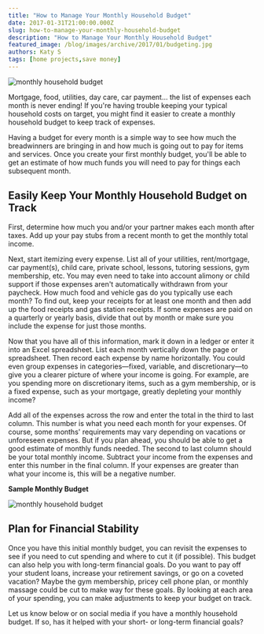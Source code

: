 ```yaml
---
title: "How to Manage Your Monthly Household Budget"
date: 2017-01-31T21:00:00.000Z
slug: how-to-manage-your-monthly-household-budget
description: "How to Manage Your Monthly Household Budget"
featured_image: /blog/images/archive/2017/01/budgeting.jpg
authors: Katy S
tags: [home projects,save money]
---
```


![monthly household budget](/blog/images/budgeting.jpg "budgeting")

Mortgage, food, utilities, day care, car payment… the list of expenses each month is never ending! If you're having trouble keeping your typical household costs on target, you might find it easier to create a monthly household budget to keep track of expenses.

Having a budget for every month is a simple way to see how much the breadwinners are bringing in and how much is going out to pay for items and services. Once you create your first monthly budget, you'll be able to get an estimate of how much funds you will need to pay for things each subsequent month.

## Easily Keep Your Monthly Household Budget on Track

First, determine how much you and/or your partner makes each month after taxes. Add up your pay stubs from a recent month to get the monthly total income.

Next, start itemizing every expense. List all of your utilities, rent/mortgage, car payment(s), child care, private school, lessons, tutoring sessions, gym membership, etc. You may even need to take into account alimony or child support if those expenses aren't automatically withdrawn from your paycheck. How much food and vehicle gas do you typically use each month? To find out, keep your receipts for at least one month and then add up the food receipts and gas station receipts. If some expenses are paid on a quarterly or yearly basis, divide that out by month or make sure you include the expense for just those months.

Now that you have all of this information, mark it down in a ledger or enter it into an Excel spreadsheet. List each month vertically down the page or spreadsheet. Then record each expense by name horizontally. You could even group expenses in categories—fixed, variable, and discretionary—to give you a clearer picture of where your income is going. For example, are you spending more on discretionary items, such as a gym membership, or is a fixed expense, such as your mortgage, greatly depleting your monthly income?

Add all of the expenses across the row and enter the total in the third to last column. This number is what you need each month for your expenses. Of course, some months' requirements may vary depending on vacations or unforeseen expenses. But if you plan ahead, you should be able to get a good estimate of monthly funds needed. The second to last column should be your total monthly income. Subtract your income from the expenses and enter this number in the final column. If your expenses are greater than what your income is, this will be a negative number. 

**Sample Monthly Budget**

![monthly household budget](/blog/images/spreadsheetsample.jpg "sample spreadsheet")

## Plan for Financial Stability

Once you have this initial monthly budget, you can revisit the expenses to see if you need to cut spending and where to cut it (if possible). This budget can also help you with long-term financial goals. Do you want to pay off your student loans, increase your retirement savings, or go on a coveted vacation? Maybe the gym membership, pricey cell phone plan, or monthly massage could be cut to make way for these goals. By looking at each area of your spending, you can make adjustments to keep your budget on track. 

Let us know below or on social media if you have a monthly household budget. If so, has it helped with your short- or long-term financial goals?